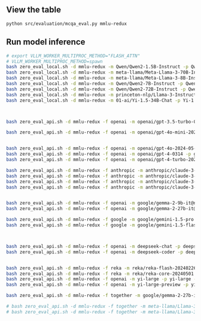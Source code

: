 <!-- 
# bash zero_eval_local.sh -d mmlu-redux -m yuchenlin/Rex-v0.1-1.5B -p Rex-v0.1-1.5B -s 4 
 -->

## View the table 

`python src/evaluation/mcqa_eval.py mmlu-redux`

## Run model inference 

```bash 
# export VLLM_WORKER_MULTIPROC_METHOD="FLASH_ATTN"
# VLLM_WORKER_MULTIPROC_METHOD=spawn 
bash zero_eval_local.sh -d mmlu-redux -m Qwen/Qwen2-1.5B-Instruct -p Qwen2-1.5B-Instruct -s 4 
bash zero_eval_local.sh -d mmlu-redux -m meta-llama/Meta-Llama-3-70B-Instruct -p Meta-Llama-3-70B-Instruct -s 1 
bash zero_eval_local.sh -d mmlu-redux -m meta-llama/Meta-Llama-3-8B-Instruct -p Meta-Llama-3-8B-Instruct -s 4
bash zero_eval_local.sh -d mmlu-redux -m Qwen/Qwen2-7B-Instruct -p Qwen2-7B-Instruct -s 4 
bash zero_eval_local.sh -d mmlu-redux -m Qwen/Qwen2-72B-Instruct -p Qwen2-72B-Instruct -s 1
bash zero_eval_local.sh -d mmlu-redux -m princeton-nlp/Llama-3-Instruct-8B-SimPO-v0.2 -p Llama-3-Instruct-8B-SimPO-v0.2 -s 4
bash zero_eval_local.sh -d mmlu-redux -m 01-ai/Yi-1.5-34B-Chat -p Yi-1.5-34B-Chat -s 1
```

<!-- 
# pip install flashinfer -i https://flashinfer.ai/whl/cu118/torch2.3/
# export VLLM_WORKER_MULTIPROC_METHOD=spawn 
# export VLLM_ATTENTION_BACKEND=FLASHINFER; bash zero_eval_local.sh -d mmlu-redux -m google/gemma-2-9b-it -p gemma-2-9b-it -s 4  -b 1
# export VLLM_WORKER_MULTIPROC_METHOD=spawn; export VLLM_ATTENTION_BACKEND=FLASHINFER; bash zero_eval_local.sh -d mmlu-redux -m google/gemma-2-27b-it -p gemma-2-27b-it -s 1
-->



```bash


bash zero_eval_api.sh -d mmlu-redux -f openai -m openai/gpt-3.5-turbo-0125 -p gpt-3.5-turbo-0125 -s 8

bash zero_eval_api.sh -d mmlu-redux -f openai -m openai/gpt-4o-mini-2024-07-18 -p gpt-4o-mini-2024-07-18 -s 8


bash zero_eval_api.sh -d mmlu-redux -f openai -m openai/gpt-4o-2024-05-13 -p gpt-4o-2024-05-13 -s 8 
bash zero_eval_api.sh -d mmlu-redux -f openai -m openai/gpt-4-0314 -p gpt-4-0314 -s 8
bash zero_eval_api.sh -d mmlu-redux -f openai -m openai/gpt-4-turbo-2024-04-09 -p gpt-4-turbo-2024-04-09 -s 8 

bash zero_eval_api.sh -d mmlu-redux -f anthropic -m anthropic/claude-3-5-sonnet-20240620 -p claude-3-5-sonnet-20240620 -s 8 
bash zero_eval_api.sh -d mmlu-redux -f anthropic -m anthropic/claude-3-haiku-20240307 -p claude-3-haiku-20240307 -s 8
bash zero_eval_api.sh -d mmlu-redux -f anthropic -m anthropic/claude-3-opus-20240229 -p claude-3-opus-20240229 -s 8
bash zero_eval_api.sh -d mmlu-redux -f anthropic -m anthropic/claude-3-sonnet-20240229 -p claude-3-sonnet-20240229 -s 8


bash zero_eval_api.sh -d mmlu-redux -f openai -m google/gemma-2-9b-it@nvidia -p gemma-2-9b-it@nvidia -s 8
bash zero_eval_api.sh -d mmlu-redux -f openai -m google/gemma-2-27b-it@nvidia -p gemma-2-27b-it@nvidia -s 8

bash zero_eval_api.sh -d mmlu-redux -f google -m google/gemini-1.5-pro -p gemini-1.5-pro -s 8
bash zero_eval_api.sh -d mmlu-redux -f google -m google/gemini-1.5-flash -p gemini-1.5-flash -s 8



bash zero_eval_api.sh -d mmlu-redux -f openai -m deepseek-chat -p deepseek-chat -s 8
bash zero_eval_api.sh -d mmlu-redux -f openai -m deepseek-coder -p deepseek-coder -s 8


bash zero_eval_api.sh -d mmlu-redux -f reka -m reka/reka-flash-20240226 -p reka-flash-20240226 -s 8
bash zero_eval_api.sh -d mmlu-redux -f reka -m reka/reka-core-20240501 -p reka-core-20240501 -s 8
bash zero_eval_api.sh -d mmlu-redux -f openai -m yi-large -p yi-large -s 8
bash zero_eval_api.sh -d mmlu-redux -f openai -m yi-large-preview -p yi-large-preview -s 8

bash zero_eval_api.sh -d mmlu-redux -f together -m google/gemma-2-27b-it@together -p gemma-2-27b-it@together -s 8

# bash zero_eval_api.sh -d mmlu-redux -f together -m meta-llama/Llama-3-70b-chat-hf -p Llama-3-70b-chat-hf -s 8
# bash zero_eval_api.sh -d mmlu-redux -f together -m meta-llama/Llama-3-8B-chat-hf -p Llama-3-8B-chat-hf -s 8

```

 